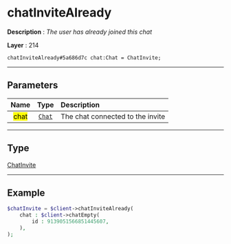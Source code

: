 # chatInviteAlready

**Description** : *The user has already joined this chat*

**Layer** : 214

```tl
chatInviteAlready#5a686d7c chat:Chat = ChatInvite;
```

---

## Parameters

| Name | Type | Description |
| :---: | :---: | :--- |
| <mark>chat</mark> | [`Chat`](type/Chat) | The chat connected to the invite |

---

## Type

[ChatInvite](type/ChatInvite)

---

## Example

```php
$chatInvite = $client->chatInviteAlready(
	chat : $client->chatEmpty(
		id : 9139051566851445607,
	),
);
```